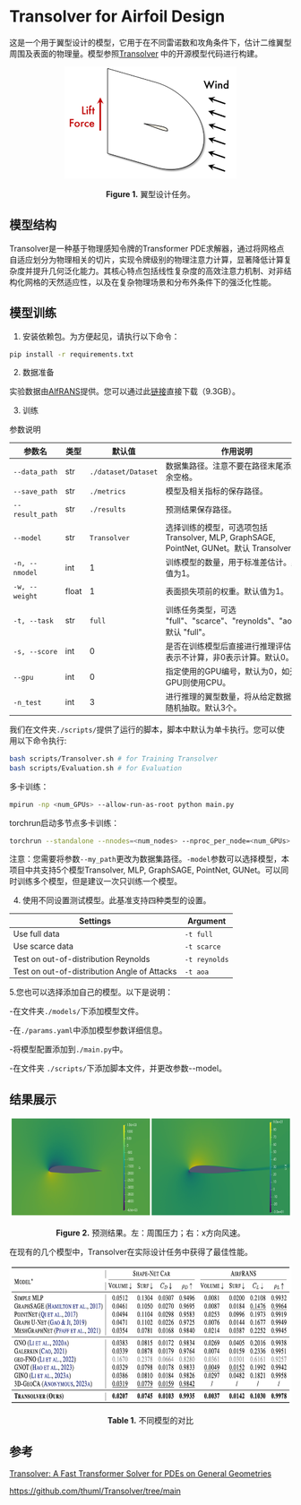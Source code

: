 # Transolver for Airfoil Design


这是一个用于翼型设计的模型，它用于在不同雷诺数和攻角条件下，估计二维翼型周围及表面的物理量。模型参照[Transolver](https://arxiv.org/abs/2402.02366) 中的开源模型代码进行构建。

<p align="center">
<img src="../../../doc/Airfoil_task.png" height="200" alt="" align="center" />
<br><br>
<b>Figure 1.</b> 翼型设计任务。
</p>

## 模型结构

Transolver是一种基于物理感知令牌的Transformer PDE求解器，通过将网格点自适应划分为物理相关的切片，实现令牌级别的物理注意力计算，显著降低计算复杂度并提升几何泛化能力。其核心特点包括线性复杂度的高效注意力机制、对非结构化网格的天然适应性，以及在复杂物理场景和分布外条件下的强泛化性能。

## 模型训练

1. 安装依赖包。为方便起见，请执行以下命令：

```bash
pip install -r requirements.txt
```


2. 数据准备

实验数据由[AlfRANS](https://github.com/Extrality/AirfRANS)提供。您可以通过此[链接](https://data.isir.upmc.fr/extrality/NeurIPS_2022/Dataset.zip)直接下载（9.3GB）。

3. 训练

参数说明

| 参数名              | 类型    | 默认值              | 作用说明                                                                                      |
|---------------------|---------|--------------------|---------------------------------------------------------------------------------------------|
| `--data_path`        | str     | `./dataset/Dataset`| 数据集路径。注意不要在路径末尾添加多余空格。                                                   |
| `--save_path`        | str     | `./metrics`        | 模型及相关指标的保存路径。                                                                     |
| `--result_path`      | str     | `./results`        | 预测结果保存路径。                                                                             |
| `--model`            | str     | `Transolver`       | 选择训练的模型，可选项包括 Transolver, MLP, GraphSAGE, PointNet, GUNet。默认 Transolver。       |
| `-n, --nmodel`       | int     | 1                  | 训练模型的数量，用于标准差估计。默认值为1。                                                    |
| `-w, --weight`       | float   | 1                  | 表面损失项前的权重。默认值为1。                                                                |
| `-t, --task`         | str     | `full`             | 训练任务类型，可选 "full"、"scarce"、"reynolds"、"aoa"。默认 "full"。                         |
| `-s, --score`        | int     | 0                  | 是否在训练模型后直接进行推理评估，0表示不计算，非0表示计算。默认0。                             |
| `--gpu`              | int     | 0                  | 指定使用的GPU编号，默认为0，如无GPU则使用CPU。                                                |
| `-n_test`            | int     | 3                  | 进行推理的翼型数量，将从给定数据集中随机抽取。默认3个。                                         |

我们在文件夹`./scripts/`提供了运行的脚本，脚本中默认为单卡执行。您可以使用以下命令执行:

```bash
bash scripts/Transolver.sh # for Training Transolver
bash scripts/Evaluation.sh # for Evaluation
```

多卡训练：

```bash
mpirun -np <num_GPUs> --allow-run-as-root python main.py
```

torchrun启动多节点多卡训练：

```bash
torchrun --standalone --nnodes=<num_nodes> --nproc_per_node=<num_GPUs> main.py
```

注意：您需要将参数`--my_path`更改为数据集路径。`-model`参数可以选择模型，本项目中共支持5个模型Transolver, MLP, GraphSAGE, PointNet, GUNet。可以同时训练多个模型，但是建议一次只训练一个模型。

4. 使用不同设置测试模型。此基准支持四种类型的设置。

| Settings                                     | Argument      |
| -------------------------------------------- | ------------- |
| Use full data                                | `-t full`     |
| Use scarce data                              | `-t scarce`   |
| Test on out-of-distribution Reynolds         | `-t reynolds` |
| Test on out-of-distribution Angle of Attacks | `-t aoa`      |

5.您也可以选择添加自己的模型。以下是说明：

-在文件夹`./models/`下添加模型文件。

-在`./params.yaml`中添加模型参数详细信息。

-将模型配置添加到`./main.py`中。

-在文件夹 `./scripts/`下添加脚本文件，并更改参数--model。

## 结果展示

<p align="center">
<img src="../../../doc/Airfoil_predict.png" height = "180" alt="" align=center />
<br><br>
<b>Figure 2.</b> 预测结果。左：周围压力；右：x方向风速。
</p>


在现有的几个模型中，Transolver在实际设计任务中获得了最佳性能。

<p align="center">
<img src="../../../doc/Airfoil_results.png" height = "250" alt="" align=center />
<br><br>
<b>Table 1.</b> 不同模型的对比
</p>


## 参考

[Transolver: A Fast Transformer Solver for PDEs on General Geometries](https://arxiv.org/abs/2402.02366)

https://github.com/thuml/Transolver/tree/main
